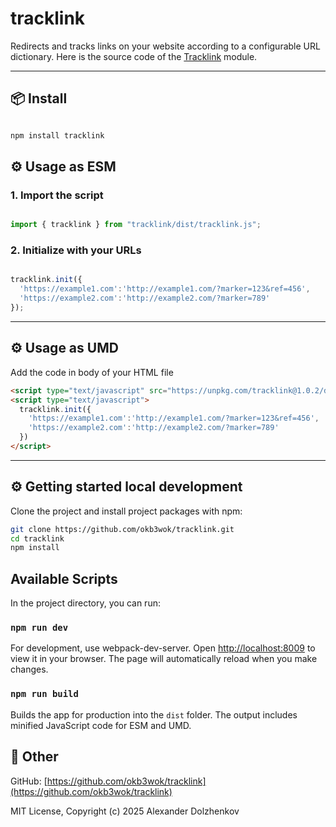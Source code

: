 # tracklink

Redirects and tracks links on your website according to a configurable URL dictionary. Here is the source code of the [Tracklink](https://www.npmjs.com/package/tracklink) module.

---


## 📦 Install

```bash

npm install tracklink

```

## ⚙️ Usage as ESM


### 1. Import the script


```js

import { tracklink } from "tracklink/dist/tracklink.js";

```


### 2. Initialize with your URLs

```js

tracklink.init({
  'https://example1.com':'http://example1.com/?marker=123&ref=456',
  'https://example2.com':'http://example2.com/?marker=789'
});

```
---

## ⚙️ Usage as UMD

Add the code in body of your HTML file

```html
<script type="text/javascript" src="https://unpkg.com/tracklink@1.0.2/dist/tracklink.umd.js"></script>
<script type="text/javascript">
  tracklink.init({
    'https://example1.com':'http://example1.com/?marker=123&ref=456',
    'https://example2.com':'http://example2.com/?marker=789'  
  })
</script>
```

---



## ⚙️ Getting started local development

Clone the project and install project packages with npm:

```sh
git clone https://github.com/okb3wok/tracklink.git
cd tracklink
npm install
```

## Available Scripts

In the project directory, you can run:

### `npm run dev`

For development, use webpack-dev-server. Open [http://localhost:8009](http://localhost:8009) to view it in your browser. The page will automatically reload when you make changes.

### `npm run build`

Builds the app for production into the `dist` folder. The output includes minified JavaScript code for ESM and UMD.


## 📄 Other

GitHub: [https://github.com/okb3wok/tracklink](https://github.com/okb3wok/tracklink)

MIT License, Copyright (c) 2025 Alexander Dolzhenkov